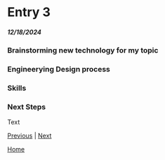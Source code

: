 # Entry 3
##### 12/18/2024

### Brainstorming new technology for my topic

### Engineerying Design process

### Skills

### Next Steps
Text

[Previous](entry02.md) | [Next](entry04.md)

[Home](../README.md)
